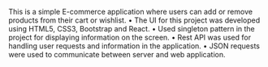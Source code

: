  This is a simple E-commerce application where users can add or remove products from their cart or wishlist.
• The UI for this project was developed using HTML5, CSS3, Bootstrap and React.
• Used singleton pattern in the project for displaying information on the screen.
• Rest API was used for handling user requests and information in the application.
• JSON requests were used to communicate between server and web application. 
